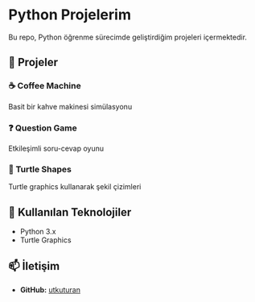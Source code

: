 # Python Projelerim

Bu repo, Python öğrenme sürecimde geliştirdiğim projeleri içermektedir.

## 📂 Projeler

### ☕ Coffee Machine
Basit bir kahve makinesi simülasyonu

### ❓ Question Game  
Etkileşimli soru-cevap oyunu

### 🐢 Turtle Shapes
Turtle graphics kullanarak şekil çizimleri

## 🚀 Kullanılan Teknolojiler
- Python 3.x
- Turtle Graphics

## 📫 İletişim
- **GitHub:** [utkuturan](https://github.com/utkuturan)

